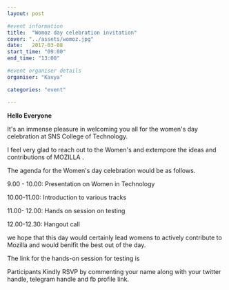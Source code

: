 ```yaml
---
layout: post

#event information
title:  "Womoz day celebration invitation"
cover: "../assets/womoz.jpg"
date:   2017-03-08
start_time: "09:00"
end_time: "13:00"

#event organiser details
organiser: "Kavya"

categories: "event"

---
```


**Hello Everyone**

<p>It's an immense pleasure in welcoming you all for the women's day celebration at SNS College of Technology.</p>

<p>I feel very glad to reach out to the Women's and extempore the ideas and contributions of MOZILLA .</p>

<p>The agenda for the Women's day celebration would be as follows.</p>

<p>9.00 - 10.00: Presentation on Women in Technology</p>
<p>10.00-11.00:  Introduction to various tracks</p>
<p>11.00- 12.00: Hands on session on testing</p>
<p>12.00-12.30: Hangout call</p>

<p>we hope that this day would certainly lead womens to actively contribute to Mozilla and would benifit the best out of the day.</p>

The link for the hands-on session for testing is

<p>Participants Kindly RSVP by commenting your name along with your twitter handle, telegram handle and fb profile link.</p>
